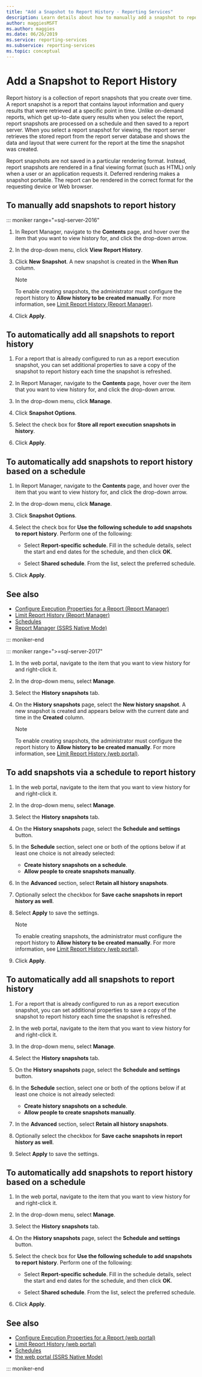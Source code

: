 ```yaml
---
title: "Add a Snapshot to Report History - Reporting Services"
description: Learn details about how to manually add a snapshot to report history in SQL Server Reporting Services (SSRS).
author: maggiesMSFT
ms.author: maggies
ms.date: 06/26/2019
ms.service: reporting-services
ms.subservice: reporting-services
ms.topic: conceptual
---
```


# Add a Snapshot to Report History

Report history is a collection of report snapshots that you create over time. A report snapshot is a report that contains layout information and query results that were retrieved at a specific point in time. Unlike on-demand reports, which get up-to-date query results when you select the report, report snapshots are processed on a schedule and then saved to a report server. When you select a report snapshot for viewing, the report server retrieves the stored report from the report server database and shows the data and layout that were current for the report at the time the snapshot was created.  
  
Report snapshots are not saved in a particular rendering format. Instead, report snapshots are rendered in a final viewing format (such as HTML) only when a user or an application requests it. Deferred rendering makes a snapshot portable. The report can be rendered in the correct format for the requesting device or Web browser.  
  
## To manually add snapshots to report history
  
::: moniker range="=sql-server-2016"

1. In Report Manager, navigate to the **Contents** page, and hover over the item that you want to view history for, and click the drop-down arrow.
  
2. In the drop-down menu, click **View Report History**.  
  
3. Click **New Snapshot**. A new snapshot is created in the **When Run** column.  
    > [!NOTE]
    > To enable creating snapshots, the administrator must configure the report history to **Allow history to be created manually**. For more information, see [Limit Report History &#40;Report Manager&#41;](../reports/limit-report-history-report-manager.md).

4. Click **Apply**.
  
## To automatically add all snapshots to report history  
  
1. For a report that is already configured to run as a report execution snapshot, you can set additional properties to save a copy of the snapshot to report history each time the snapshot is refreshed.  
  
2. In Report Manager, navigate to the **Contents** page, hover over the item that you want to view history for, and click the drop-down arrow.  
  
3. In the drop-down menu, click **Manage**.  
  
4. Click **Snapshot Options**.  
  
5. Select the check box for **Store all report execution snapshots in history**.  
  
6. Click **Apply**.  
  
## To automatically add snapshots to report history based on a schedule  
  
1. In Report Manager, navigate to the **Contents** page, and hover over the item that you want to view history for, and click the drop-down arrow.  
  
2. In the drop-down menu, click **Manage**.  
  
3. Click **Snapshot Options**.  
  
4. Select the check box for **Use the following schedule to add snapshots to report history**. Perform one of the following:  
  
    - Select **Report-specific schedule**. Fill in the schedule details, select the start and end dates for the schedule, and then click **OK**.  

    - Select **Shared schedule**. From the list, select the preferred schedule.  

5. Click **Apply**.  
  
## See also

- [Configure Execution Properties for a Report  &#40;Report Manager&#41;](../../reporting-services/reports/configure-execution-properties-for-a-report-report-manager.md)
- [Limit Report History &#40;Report Manager&#41;](../../reporting-services/reports/limit-report-history-report-manager.md)
- [Schedules](../../reporting-services/subscriptions/schedules.md)   
- [Report Manager  &#40;SSRS Native Mode&#41;](../web-portal-ssrs-native-mode.md)

::: moniker-end

::: moniker range=">=sql-server-2017"

1. In the web portal, navigate to the item that you want to view history for and right-click it.  
  
2. In the drop-down menu, select **Manage**.  
  
3. Select the **History snapshots** tab.  
  
4. On the **History snapshots** page, select the **New history snapshot**. A new snapshot is created and appears below with the current date and time in the **Created** column.  
  
    > [!NOTE]
    > To enable creating snapshots, the administrator must configure the report history to **Allow history to be created manually**. For more information, see [Limit Report History (web portal)](../../reporting-services/reports/limit-report-history-report-manager.md).

## To add snapshots via a schedule to report history

1. In the web portal, navigate to the item that you want to view history for and right-click it.  
  
2. In the drop-down menu, select **Manage**.  
  
3. Select the **History snapshots** tab.  
  
4. On the **History snapshots** page, select the **Schedule and settings** button.  
  
5. In the **Schedule** section, select one or both of the options below if at least one choice is not already selected:
    - **Create history snapshots on a schedule**.  
    - **Allow people to create snapshots manually**.  
  
6. In the **Advanced** section, select **Retain all history snapshots**.  
  
7. Optionally select the checkbox for **Save cache snapshots in report history as well**.  
  
8.  Select **Apply** to save the settings.  

    > [!NOTE]  
    > To enable creating snapshots, the administrator must configure the report history to **Allow history to be created manually**. For more information, see [Limit Report History (web portal)](../../reporting-services/reports/limit-report-history-report-manager.md).

9.  Click **Apply**.

## To automatically add all snapshots to report history  
  
1. For a report that is already configured to run as a report execution snapshot, you can set additional properties to save a copy of the snapshot to report history each time the snapshot is refreshed.  
  
2. In the web portal, navigate to the item that you want to view history for and right-click it.  
  
3. In the drop-down menu, select **Manage**.  
  
4. Select the **History snapshots** tab.  
  
5. On the **History snapshots** page, select the **Schedule and settings** button.  
  
6. In the **Schedule** section, select one or both of the options below if at least one choice is not already selected:
    - **Create history snapshots on a schedule**.  
    - **Allow people to create snapshots manually**.  
  
7. In the **Advanced** section, select **Retain all history snapshots**.  
  
8. Optionally select the checkbox for **Save cache snapshots in report history as well**.  
  
9. Select **Apply** to save the settings.  
  
## To automatically add snapshots to report history based on a schedule  
  
1. In the web portal, navigate to the item that you want to view history for and right-click it.  
  
2. In the drop-down menu, select **Manage**.  
  
3. Select the **History snapshots** tab.  
  
4. On the **History snapshots** page, select the **Schedule and settings** button.  
  
5. Select the check box for **Use the following schedule to add snapshots to report history**. Perform one of the following:  
  
    - Select **Report-specific schedule**. Fill in the schedule details, select the start and end dates for the schedule, and then click **OK**.  

    - Select **Shared schedule**. From the list, select the preferred schedule.  

5. Click **Apply**.  
  
## See also

- [Configure Execution Properties for a Report (web portal)](../../reporting-services/reports/configure-execution-properties-for-a-report-report-manager.md)
- [Limit Report History (web portal)](../../reporting-services/reports/limit-report-history-report-manager.md)
- [Schedules](../../reporting-services/subscriptions/schedules.md)   
- [the web portal  &#40;SSRS Native Mode&#41;](../web-portal-ssrs-native-mode.md)

::: moniker-end
